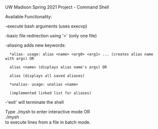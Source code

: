 UW Madison Spring 2021 Project - Command Shell

Available Functionality:

   -execute bash arguments (uses execvp)

   -basic file redirection using '>' (only one file)

   -aliasing adds new keywords:

      *alias- usage: alias <name> <arg0> <arg1> ... (creates alias name with args) OR
   
      alias <name> (displays alias name's args) OR
   
      alias (displays all saved aliases)
   
      *unalias- usage: unalias <name>
   
      (implemented linked list for aliases)
   
   -'exit' will terminate the shell
   
Type 
      ./mysh 
to enter interactive mode OR   
      ./mysh  <filename>  
to execute lines from a file in batch mode.
